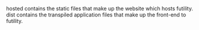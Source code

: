 hosted contains the static files that make up the website which hosts futility.
dist contains the transpiled application files that make up the front-end to futility.
